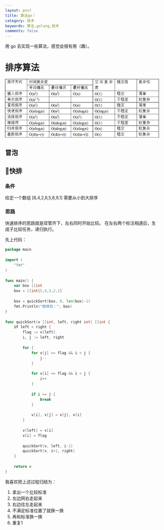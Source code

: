 ```yaml
---
layout: post
title: 算法go！
category: 技术
keywords: 算法,golang,技术
comments: false
---
```


用 go 去实现一些算法，感觉会很有用（趣）。

# 排序算法
![algorithm](/assets/img/go-al/algorithm.png)

## 冒泡

## 快排

### 条件
给定一个数组 [8,4,2,6,5,8,9,1]
需要从小到大排序

### 思路
快速排序的思路就是双管齐下，左右同时开始比较。
在左右两个标注相遇后，生成子比较任务，递归执行。

先上代码：
```go
package main

import (
	"fmt"
)

func main() {
	var box []int
	box = []int{5,4,3,2,1}

	box = quickSort(box, 0, len(box)-1)
	fmt.Println("排序后：", box)
}

func quickSort(v []int, left, right int) []int {
	if left < right {
		flag := v[left]
		i, j := left, right

		for {
			for v[j] >= flag && i < j {
				j--
			}

			for v[i] <= flag && i < j {
				i++
			}

			if i >= j {
				break
			}

			v[i], v[j] = v[j], v[i]
		}

		v[left] = v[i]
		v[i] = flag

		quickSort(v, left, i-1)
		quickSort(v, i+1, right)
	}

	return v
}
```
我喜欢把上述过程归结为：
1. 拿出一个比较标准
2. 左边网右走起来
3. 右边往左走起来
4. 不满足标准位置了就换一换
5. 再和标准换一换
6. 重复1


